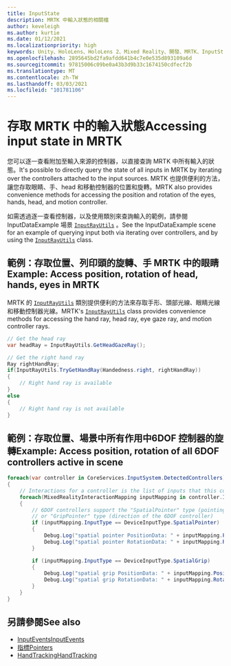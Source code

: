 ```yaml
---
title: InputState
description: MRTK 中輸入狀態的相關檔
author: keveleigh
ms.author: kurtie
ms.date: 01/12/2021
ms.localizationpriority: high
keywords: Unity、HoloLens、HoloLens 2、Mixed Reality、開發、MRTK、InputState、
ms.openlocfilehash: 2895645bd2fa9afdd641b4c7e0e535d893109a6d
ms.sourcegitcommit: 97815006c09be0a43b3d9b33c1674150cdfecf2b
ms.translationtype: MT
ms.contentlocale: zh-TW
ms.lasthandoff: 03/03/2021
ms.locfileid: "101781106"
---
```

# <a name="accessing-input-state-in-mrtk"></a><span data-ttu-id="253b5-104">存取 MRTK 中的輸入狀態</span><span class="sxs-lookup"><span data-stu-id="253b5-104">Accessing input state in MRTK</span></span>

<span data-ttu-id="253b5-105">您可以逐一查看附加至輸入來源的控制器，以直接查詢 MRTK 中所有輸入的狀態。</span><span class="sxs-lookup"><span data-stu-id="253b5-105">It's possible to directly query the state of all inputs in MRTK by iterating over the controllers attached to the input sources.</span></span> <span data-ttu-id="253b5-106">MRTK 也提供便利的方法，讓您存取眼睛、手、head 和移動控制器的位置和旋轉。</span><span class="sxs-lookup"><span data-stu-id="253b5-106">MRTK also provides convenience methods for accessing the position and rotation of the eyes, hands, head, and motion controller.</span></span>

<span data-ttu-id="253b5-107">如需透過逐一查看控制器，以及使用類別來查詢輸入的範例，請參閱 InputDataExample 場景 [`InputRayUtils`](xref:Microsoft.MixedReality.Toolkit.Input.InputRayUtils) 。</span><span class="sxs-lookup"><span data-stu-id="253b5-107">See the InputDataExample scene for an example of querying input both via iterating over controllers, and by using the [`InputRayUtils`](xref:Microsoft.MixedReality.Toolkit.Input.InputRayUtils) class.</span></span>

## <a name="example-access-position-rotation-of-head-hands-eyes-in-mrtk"></a><span data-ttu-id="253b5-108">範例：存取位置、列印頭的旋轉、手 MRTK 中的眼睛</span><span class="sxs-lookup"><span data-stu-id="253b5-108">Example: Access position, rotation of head, hands, eyes in MRTK</span></span>

<span data-ttu-id="253b5-109">MRTK 的 [`InputRayUtils`](xref:Microsoft.MixedReality.Toolkit.Input.InputRayUtils) 類別提供便利的方法來存取手形、頭部光線、眼睛光線和移動控制器光線。</span><span class="sxs-lookup"><span data-stu-id="253b5-109">MRTK's [`InputRayUtils`](xref:Microsoft.MixedReality.Toolkit.Input.InputRayUtils) class provides convenience methods for accessing the hand ray, head ray, eye gaze ray, and motion controller rays.</span></span>

```c#
// Get the head ray
var headRay = InputRayUtils.GetHeadGazeRay();

// Get the right hand ray
Ray rightHandRay;
if(InputRayUtils.TryGetHandRay(Handedness.right, rightHandRay))
{
    // Right hand ray is available
}
else
{
    // Right hand ray is not available
}
```

## <a name="example-access-position-rotation-of-all-6dof-controllers-active-in-scene"></a><span data-ttu-id="253b5-110">範例：存取位置、場景中所有作用中6DOF 控制器的旋轉</span><span class="sxs-lookup"><span data-stu-id="253b5-110">Example: Access position, rotation of all 6DOF controllers active in scene</span></span>

```c#
foreach(var controller in CoreServices.InputSystem.DetectedControllers)
{
    // Interactions for a controller is the list of inputs that this controller exposes
    foreach(MixedRealityInteractionMapping inputMapping in controller.Interactions)
    {
        // 6DOF controllers support the "SpatialPointer" type (pointing direction)
        // or "GripPointer" type (direction of the 6DOF controller)
        if (inputMapping.InputType == DeviceInputType.SpatialPointer)
        {
            Debug.Log("spatial pointer PositionData: " + inputMapping.PositionData);
            Debug.Log("spatial pointer RotationData: " + inputMapping.RotationData);
        }

        if (inputMapping.InputType == DeviceInputType.SpatialGrip)
        {
            Debug.Log("spatial grip PositionData: " + inputMapping.PositionData);
            Debug.Log("spatial grip RotationData: " + inputMapping.RotationData);
        }
    }
}
```

## <a name="see-also"></a><span data-ttu-id="253b5-111">另請參閱</span><span class="sxs-lookup"><span data-stu-id="253b5-111">See also</span></span>

- [<span data-ttu-id="253b5-112">InputEvents</span><span class="sxs-lookup"><span data-stu-id="253b5-112">InputEvents</span></span>](InputEvents.md)
- [<span data-ttu-id="253b5-113">指標</span><span class="sxs-lookup"><span data-stu-id="253b5-113">Pointers</span></span>](Pointers.md)
- [<span data-ttu-id="253b5-114">HandTracking</span><span class="sxs-lookup"><span data-stu-id="253b5-114">HandTracking</span></span>](HandTracking.md)
